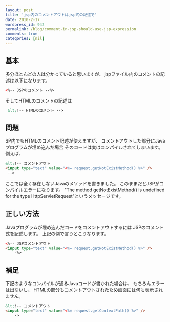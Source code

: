```yaml
---
layout: post
title: 'jsp内のコメントアウトはjsp式の記述で'
date: 2010-2-17
wordpress_id: 942
permalink: /blog/comment-in-jsp-should-use-jsp-expression
comments: true
categories: [nil]
---
```

## 基本
多分ほとんどの人は分かっていると思いますが、
jspファイル内のコメントの記述は以下になります。

```html
<%-- JSPのコメント --%>

```

そしてHTMLのコメントの記述は

```html
 &lt;!-- HTMLのコメント -->

```

## 問題
SP内でもHTMLのコメント記述が使えますが、
コメントアウトした部分にJavaプログラムが埋め込んだ場合
そのコードは実はコンパイルされてしまいます。
例えば、

```html
&lt;!-- コメントアウト
<input type="text" value="<%= request.getNotExistMethod() %>" />
 -->

```

ここでは全く存在しないJavaのメソッドを書きました。
このままだとJSPがコンパイルエラーになります。
"The method getNotExistMethod() is undefined for the type HttpServletRequest"というメッセージです。

## 正しい方法
Javaプログラムが埋め込んだコードをコメントアウトするには
JSPのコメント式を記述します。
上記の例で言うとこうなります。

```html
<%-- JSPコメントアウト
<input type="text" value="<%= request.getNotExistMethod() %>" />
	-%>

```

## 補足
下記のようなコンパイルが通るJavaコードが書かれた場合は、
もちろんエラーは出ないし、 HTMLの部分もコメントアウトされたため画面には何も表示されません。

```html
&lt;!-- コメントアウト
<input type="text" value="<%= request.getContextPath() %>" />
	->

```
